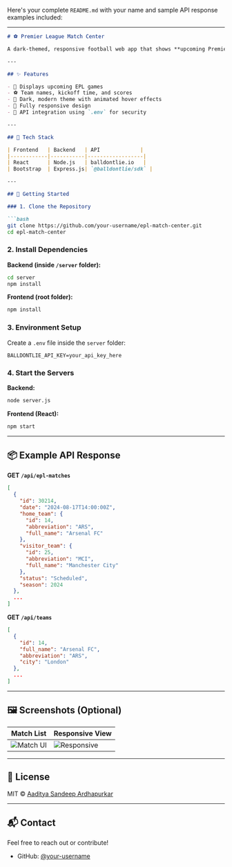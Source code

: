 Here's your complete `README.md` with your name and sample API response examples included:

---

````markdown
# ⚽ Premier League Match Center

A dark-themed, responsive football web app that shows **upcoming Premier League matches** using the [`balldontlie`](https://balldontlie.io/) API (EPL endpoint). Built by **Aaditya Sandeep Ardhapurkar** using **React**, **Node.js**, **Express**, and **Bootstrap**.

---

## ✨ Features

- 📅 Displays upcoming EPL games
- ⚽ Team names, kickoff time, and scores
- 🎨 Dark, modern theme with animated hover effects
- 📱 Fully responsive design
- 🔐 API integration using `.env` for security

---

## 🔧 Tech Stack

| Frontend   | Backend   | API             |
|------------|-----------|------------------|
| React      | Node.js   | balldontlie.io   |
| Bootstrap  | Express.js| `@balldontlie/sdk` |

---

## 🚀 Getting Started

### 1. Clone the Repository

```bash
git clone https://github.com/your-username/epl-match-center.git
cd epl-match-center
````

### 2. Install Dependencies

**Backend (inside `/server` folder):**

```bash
cd server
npm install
```

**Frontend (root folder):**

```bash
npm install
```

### 3. Environment Setup

Create a `.env` file inside the `server` folder:

```env
BALLDONTLIE_API_KEY=your_api_key_here
```

### 4. Start the Servers

**Backend:**

```bash
node server.js
```

**Frontend (React):**

```bash
npm start
```

---

## 📦 Example API Response

**GET `/api/epl-matches`**

```json
[
  {
    "id": 30214,
    "date": "2024-08-17T14:00:00Z",
    "home_team": {
      "id": 14,
      "abbreviation": "ARS",
      "full_name": "Arsenal FC"
    },
    "visitor_team": {
      "id": 25,
      "abbreviation": "MCI",
      "full_name": "Manchester City"
    },
    "status": "Scheduled",
    "season": 2024
  },
  ...
]
```

**GET `/api/teams`**

```json
[
  {
    "id": 14,
    "full_name": "Arsenal FC",
    "abbreviation": "ARS",
    "city": "London"
  },
  ...
]
```

---

## 🖼️ Screenshots (Optional)

| Match List                              | Responsive View                    |
| --------------------------------------- | ---------------------------------- |
| ![Match UI](link_to_your_ui_screenshot) | ![Responsive](link_to_mobile_view) |

---

## 📄 License

MIT © [Aaditya Sandeep Ardhapurkar](https://github.com/Add2207)

---

## 📬 Contact

Feel free to reach out or contribute!

* GitHub: [@your-username](https://github.com/Add2207)

```

